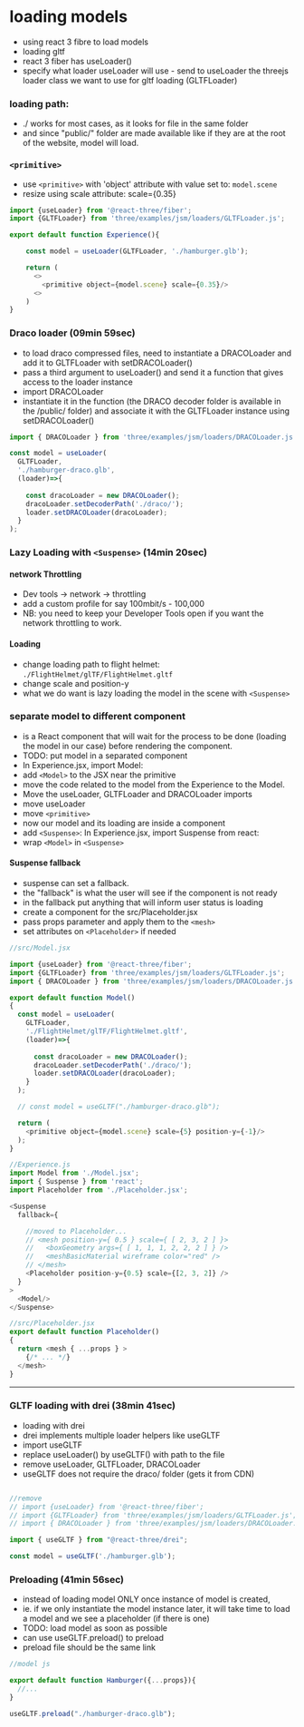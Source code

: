 # loading models

- using react 3 fibre to load models
- loading gltf
- react 3 fiber has useLoader()
- specify what loader useLoader will use - send to useLoader the threejs loader class we want to use for gltf loading (GLTFLoader)

### loading path:

- ./ works for most cases, as it looks for file in the same folder
- and since "public/" folder are made available like if they are at the root of the website, model will load.

### `<primitive>`

- use `<primitive>` with 'object' attribute with value set to: `model.scene`
- resize using scale attribute: scale={0.35}

```js
import {useLoader} from '@react-three/fiber';
import {GLTFLoader} from 'three/examples/jsm/loaders/GLTFLoader.js';

export default function Experience(){

    const model = useLoader(GLTFLoader, './hamburger.glb');

    return (
      <>
        <primitive object={model.scene} scale={0.35}/>
      <>
    )
}
```

### Draco loader (09min 59sec)
- to load draco compressed files, need to instantiate a DRACOLoader and add it to GLTFLoader with setDRACOLoader()
- pass a third argument to useLoader() and send it a function that gives access to the loader instance
- import DRACOLoader
- instantiate it in the function (the DRACO decoder folder is available in the /public/ folder) and associate it with the GLTFLoader instance using setDRACOLoader()

```js
import { DRACOLoader } from 'three/examples/jsm/loaders/DRACOLoader.js';

const model = useLoader(
  GLTFLoader, 
  './hamburger-draco.glb',
  (loader)=>{
    
    const dracoLoader = new DRACOLoader();
    dracoLoader.setDecoderPath('./draco/');
    loader.setDRACOLoader(dracoLoader);
  }  
);
```

### Lazy Loading with `<Suspense>` (14min 20sec)

#### network Throttling
- Dev tools -> network -> throttling
- add a custom profile for say 100mbit/s - 100,000
- NB: you need to keep your Developer Tools open if you want the network throttling to work.

#### Loading
- change loading path to flight helmet: `./FlightHelmet/glTF/FlightHelmet.gltf`
- change scale and position-y
- what we do want is lazy loading the model in the scene with `<Suspense>`

### separate model to different component
- <Suspense> is a React component that will wait for the process to be done (loading the model in our case) before rendering the component.
- TODO: put model in a separated component
- In Experience.jsx, import Model:
- add `<Model>` to the JSX near the primitive
- move the code related to the model from the Experience to the Model. 
- Move the useLoader, GLTFLoader and DRACOLoader imports
- move useLoader
- move `<primitive>`
- now our model and its loading are inside a component
- add `<Suspense>`: In Experience.jsx, import Suspense from react:
- wrap `<Model>` in `<Suspense>`

#### Suspense fallback
- suspense can set a fallback.
- the "fallback" is what the user will see if the component is not ready
- in the fallback put anything that will inform user status is loading
- create a component for the src/Placeholder.jsx
- pass props parameter and apply them to the `<mesh>`
- set attributes on `<Placeholder>` if needed

```js
//src/Model.jsx

import {useLoader} from '@react-three/fiber';
import {GLTFLoader} from 'three/examples/jsm/loaders/GLTFLoader.js';
import { DRACOLoader } from 'three/examples/jsm/loaders/DRACOLoader.js';

export default function Model()
{
  const model = useLoader(
    GLTFLoader, 
    './FlightHelmet/glTF/FlightHelmet.gltf',
    (loader)=>{
      
      const dracoLoader = new DRACOLoader();
      dracoLoader.setDecoderPath('./draco/');
      loader.setDRACOLoader(dracoLoader);
    }  
  );

  // const model = useGLTF("./hamburger-draco.glb");

  return (
    <primitive object={model.scene} scale={5} position-y={-1}/>
  );
}
```

```js
//Experience.js
import Model from './Model.jsx';
import { Suspense } from 'react';
import Placeholder from './Placeholder.jsx';

<Suspense
  fallback={ 

    //moved to Placeholder...
    // <mesh position-y={ 0.5 } scale={ [ 2, 3, 2 ] }>
    //   <boxGeometry args={ [ 1, 1, 1, 2, 2, 2 ] } />
    //   <meshBasicMaterial wireframe color="red" />
    // </mesh> 
    <Placeholder position-y={0.5} scale={[2, 3, 2]} />
  }
>
  <Model/>
</Suspense>

```

```js
//src/Placeholder.jsx
export default function Placeholder()
{
  return <mesh { ...props } >
    {/* ... */}
  </mesh>
}
```
---
### GLTF loading with drei (38min 41sec) 

- loading with drei
- drei implements multiple loader helpers like useGLTF 
- import useGLTF
- replace useLoader() by useGLTF() with path to the file
- remove useLoader, GLTFLoader, DRACOLoader
- useGLTF does not require the draco/ folder (gets it from CDN)

```js

//remove
// import {useLoader} from '@react-three/fiber';
// import {GLTFLoader} from 'three/examples/jsm/loaders/GLTFLoader.js';
// import { DRACOLoader } from 'three/examples/jsm/loaders/DRACOLoader.js';

import { useGLTF } from "@react-three/drei";

const model = useGLTF('./hamburger.glb');

```

### Preloading (41min 56sec)
- instead of loading model ONLY once instance of model is created, 
- ie. if we only instantiate the model instance later, it will take time to load a model and we see a placeholder (if there is one)
- TODO: load model as soon as possible
- can use useGLTF.preload() to preload
- preload file should be the same link 

```js
//model js

export default function Hamburger({...props}){
  //...
}

useGLTF.preload("./hamburger-draco.glb");
```

